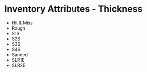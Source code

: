 # Inventory Attributes - Thickness

-   Hit & Miss
-   Rough
-   S1S
-   S2S
-   S3S
-   S4S
-   Sanded
-   SLR1E
-   SLR2E